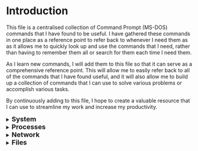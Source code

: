 # Introduction
This file is a centralised collection of Command Prompt (MS-DOS) commands that I have found to be useful. I have gathered these commands in one place as a reference point to refer back to whenever I need them as  as it allows me to quickly look up and use the commands that I need, rather than having to remember them all or search for them each time I need them.

As I learn new commands, I will add them to this file so that it can serve as a comprehensive reference point. This will allow me to easily refer back to all of the commands that I have found useful, and it will also allow me to build up a collection of commands that I can use to solve various problems or accomplish various tasks.

By continuously adding to this file, I hope to create a valuable resource that I can use to streamline my work and increase my productivity.

<details>
<summary><b><font size="+1">System</font></b></summary>
</br>

Checks the primary disk and attempts to repair any problems.

``chkdsk /f``

Scans protected system files and replaces incorrect versions with Microsoft versions.

``sfc /scannow``

Checks the health of the Windows operating system image and reports any issues it finds, but it does not fix them.

``DISM /Online /Cleanup-Image /CheckHealth``

Checks the health of the Windows operating system image and reports any issues it finds. It also attempts to fix any issues it finds.

``DISM /Online /Cleanup-Image /ScanHealth``

Checks the health of the Windows operating system image and attempts to fix any issues it finds using Windows Update. If Windows Update is unable to fix the issues, the /RestoreHealth option will use the component store to try to repair the image.

``DISM /Online /Cleanup-Image /RestoreHealth``

Immediately restarts the computer into firmware setup. All programs will be closed without warning.

``shutdown /r /fw /f /t 0``

Creates a new background service.

```
sc.exe Create "<service name>" 
binPath="<file path>" 
DisplayName="<service display name>"
```

Displays the version information of the .NET Framework.

``reg query "HKLM\SOFTWARE\Microsoft\Net Framework Setup\NDP" /s``
</details>

<details>
<summary><b><font size="+1">Processes</font></b></summary>
</br>

Displays all running processes that match the string.

``tasklist | findstr "<string>"``

Forces the process with the supplied PID to terminate.

``taskkill /f /pid <PID>``
</details>

<details>
<summary><b><font size="+1">Network</font></b></summary>
</br>

Pings a host by sending an ICMP echo request and waiting for an ICMP echo reply.

``ping <host>``

Pings a host continuously until stopped.

``ping <host> /t``

Displays current TCP/IP connections.

``netstat -ano -p tcp``

Displays all connections, listening ports and FQDN for remote addresses.

``netstat -af``

Displays all connections, listening ports and FQDN for remote addresses.Also returns the Process ID (PID) associated with each connection.

``netstat -afo``

Displays network sent / receive statistics every 5 seconds.

``netstat -et 5``

Displays detailed information for all network adapters.

``ipconfig /all``

Returns the IP address that has been assigned, allowing the IP address to be assigned to another device.

``ipconfig /release``

Obtains a new IP address from the DHCP server.

``ipconfig /renew``

Displays the contents of the DNS client resolver cache, which includes both entries preloaded from the local Hosts file and any recently obtained resource records for names resolved by the computer.

``ipconfig /displaydns``

Flushes the DNS resolver cache, removing all cached DNS entries.

``ipconfig /flushdns``

Traces the path that packets take from the computer to a specified destination over a network.

``tracert <host>``

Obtains domain name or IP address mapping for the supplied host.

``nslookup <host>``

Obtains domain name or IP address mapping for the supplied host using a different DNS resolver.

``nslookup <host> 8.8.8.8``

Obtains domain name or IP address mapping for the supplied host. The type=mx option is used to specify that the query type is a mail exchange (MX) record.

``nslookup -type=mx <host>``

Displays the MAC address, adapter name, and transport name for each network adapter on the computer

``getmac -v``

Displays the IP routing table.

``route print``

Generates a wireless LAN (WLAN) report that contains information about the wireless adapters and connections.

``netsh wlan show wlanreport``

Displays the IP addresses that are assigned to the network adapters.

``netsh interface ip show addresses``

</details>

<details>
<summary><b><font size="+1">Files</font></b></summary>
</br>

Displays the files and folders of the specified directory.

``dir \\<host>\<file path>``

Searches the specified directory and all subdirectories for files that match the search criteria, and it displays a list of the files that it finds.

``dir /s <*file>``

Searches the specified directory and all subdirectories for files that match the search criteria, and it displays a list of the files that it finds without headers.

``dir /s /b <*file>``

Displays the file extension associations in Windows.

``assoc``
</details>

